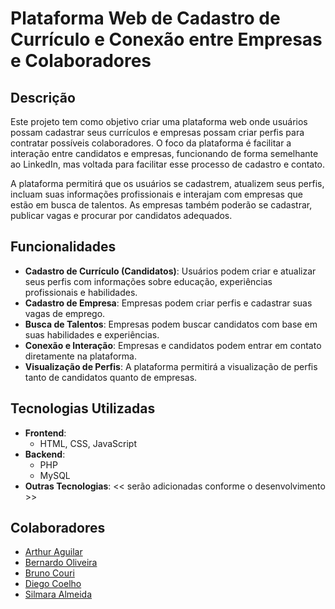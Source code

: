 # Plataforma Web de Cadastro de Currículo e Conexão entre Empresas e Colaboradores

## Descrição

Este projeto tem como objetivo criar uma plataforma web onde usuários possam cadastrar seus currículos e empresas possam criar perfis para contratar possíveis colaboradores. O foco da plataforma é facilitar a interação entre candidatos e empresas, funcionando de forma semelhante ao LinkedIn, mas voltada para facilitar esse processo de cadastro e contato.

A plataforma permitirá que os usuários se cadastrem, atualizem seus perfis, incluam suas informações profissionais e interajam com empresas que estão em busca de talentos. As empresas também poderão se cadastrar, publicar vagas e procurar por candidatos adequados.

## Funcionalidades

- **Cadastro de Currículo (Candidatos)**: Usuários podem criar e atualizar seus perfis com informações sobre educação, experiências profissionais e habilidades.
- **Cadastro de Empresa**: Empresas podem criar perfis e cadastrar suas vagas de emprego.
- **Busca de Talentos**: Empresas podem buscar candidatos com base em suas habilidades e experiências.
- **Conexão e Interação**: Empresas e candidatos podem entrar em contato diretamente na plataforma.
- **Visualização de Perfis**: A plataforma permitirá a visualização de perfis tanto de candidatos quanto de empresas.

## Tecnologias Utilizadas

- **Frontend**:
  - HTML, CSS, JavaScript
- **Backend**:
  - PHP
  - MySQL
- **Outras Tecnologias**: << serão adicionadas conforme o desenvolvimento >>

## Colaboradores
- [Arthur Aguilar](https://github.com/ArturAguilar)
- [Bernardo Oliveira](https://github.com/Bernardoa7)
- [Bruno Couri](https://github.com/N1nho0)
- [Diego Coelho](https://github.com/Coelhosdi)
- [Silmara Almeida](https://github.com/SilmaraAlmeida)

